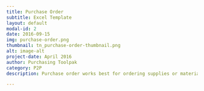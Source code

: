 ```yaml
---
title: Purchase Order
subtitle: Excel Template
layout: default
modal-id: 2
date: 2016-09-15
img: purchase-order.png
thumbnail: tn_purchase-order-thumbnail.png
alt: image-alt
project-date: April 2016
author: Purchasing Toolpak
category: P2P
description: Purchase order works best for ordering supplies or materials. Includes second page for added detail along with third tab for receiving items ordered.

---
```

